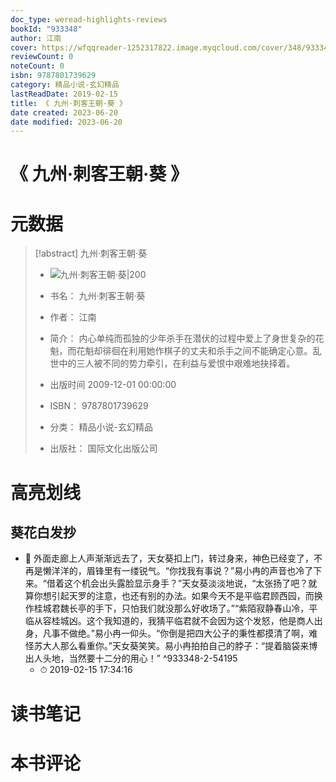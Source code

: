 ```yaml
---
doc_type: weread-highlights-reviews
bookId: "933348"
author: 江南
cover: https://wfqqreader-1252317822.image.myqcloud.com/cover/348/933348/t7_933348.jpg
reviewCount: 0
noteCount: 0
isbn: 9787801739629
category: 精品小说-玄幻精品
lastReadDate: 2019-02-15
title: 《 九州·刺客王朝·葵 》
date created: 2023-06-20
date modified: 2023-06-20
---
```


# 《 九州·刺客王朝·葵 》

# 元数据

> [!abstract] 九州·刺客王朝·葵
> - ![ 九州·刺客王朝·葵|200](https://wfqqreader-1252317822.image.myqcloud.com/cover/348/933348/t7_933348.jpg)
> - 书名： 九州·刺客王朝·葵
> - 作者： 江南
> - 简介： 内心单纯而孤独的少年杀手在潜伏的过程中爱上了身世复杂的花魁，而花魁却徘徊在利用她作棋子的丈夫和杀手之间不能确定心意。乱世中的三人被不同的势力牵引，在利益与爱恨中艰难地抉择着。
>
> - 出版时间 2009-12-01 00:00:00
> - ISBN： 9787801739629
> - 分类： 精品小说-玄幻精品
> - 出版社： 国际文化出版公司

# 高亮划线

## 葵花白发抄

- 📌 外面走廊上人声渐渐远去了，天女葵扣上门，转过身来，神色已经变了，不再是懒洋洋的，眉锋里有一缕锐气。“你找我有事说？”易小冉的声音也冷了下来。“借着这个机会出头露脸显示身手？”天女葵淡淡地说，“太张扬了吧？就算你想引起天罗的注意，也还有别的办法。如果今天不是平临君顾西园，而换作桂城君魏长亭的手下，只怕我们就没那么好收场了。”“紫陌寂静春山冷，平临从容桂城凶。这个我知道的，我猜平临君就不会因为这个发怒，他是商人出身，凡事不做绝。”易小冉一仰头。“你倒是把四大公子的秉性都摸清了啊，难怪苏大人那么看重你。”天女葵笑笑。易小冉拍拍自己的脖子：“提着脑袋来博出人头地，当然要十二分的用心！” ^933348-2-54195
    - ⏱ 2019-02-15 17:34:16

# 读书笔记

# 本书评论
